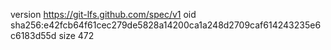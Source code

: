 version https://git-lfs.github.com/spec/v1
oid sha256:e42fcb64f61cec279de5828a14200ca1a248d2709caf614243235e6c6183d55d
size 472
